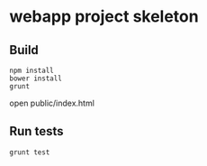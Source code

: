 webapp project skeleton
===========

Build
---------------

```
npm install
bower install
grunt
```

open public/index.html

Run tests
-----------------

```
grunt test
```
